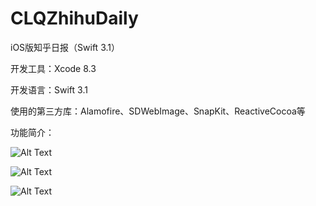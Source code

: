 # CLQZhihuDaily
iOS版知乎日报（Swift 3.1）

开发工具：Xcode 8.3

开发语言：Swift 3.1

使用的第三方库：Alamofire、SDWebImage、SnapKit、ReactiveCocoa等

功能简介：

![Alt Text](https://github.com/chy305chy/CLQZhihuDaily/blob/master/gif/1.gif)


![Alt Text](https://github.com/chy305chy/CLQZhihuDaily/blob/master/gif/2.gif)


![Alt Text](https://github.com/chy305chy/CLQZhihuDaily/blob/master/gif/3.gif)
